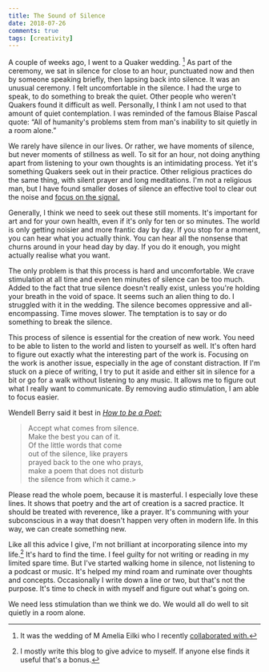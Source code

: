 ```yaml
---  
title: The Sound of Silence  
date: 2018-07-26
comments: true  
tags: [creativity]  
---  
```


A couple of weeks ago, I went to a Quaker wedding. [^1] As part of the ceremony, we sat in silence for close to an hour, punctuated now and then by someone speaking briefly, then lapsing back into silence. It was an unusual ceremony. I felt uncomfortable in the silence. I had the urge to speak, to do something to break the quiet. Other people who weren't Quakers found it difficult as well. Personally, I think I am not used to that amount of quiet contemplation. I was reminded of the famous Blaise Pascal quote: “All of humanity's problems stem from man's inability to sit quietly in a room alone.”  

We rarely have silence in our lives. Or rather, we have moments of silence, but never moments of stillness as well. To sit for an hour, not doing anything apart from listening to your own thoughts is an intimidating process. Yet it's something Quakers seek out in their practice. Other religious practices do the same thing, with silent prayer and long meditations. I'm not a religious man, but I have found smaller doses of silence an effective tool to clear out the noise and <a href="/signal-vs-noise/">focus on the signal. </a>  

Generally, I think we need to seek out these still moments. It's important for art and for your own health, even if it's only for ten or so minutes. The world is only getting noisier and more frantic day by day. If you stop for a moment, you can hear what you actually think. You can hear all the nonsense that churns around in your head day by day. If you do it enough, you might actually realise what you want.  

The only problem is that this process is hard and uncomfortable. We crave stimulation at all time and even ten minutes of silence can be too much. Added to the fact that true silence doesn't really exist, unless you're holding your breath in the void of space. It seems such an alien thing to do. I struggled with it in the wedding. The silence becomes oppressive and all-encompassing. Time moves slower. The temptation is to say or do something to break the silence.  

This process of silence is essential for the creation of new work. You need to be able to listen to the world and listen to yourself as well. It's often hard to figure out exactly what the interesting part of the work is. Focusing on the work is another issue, especially in the age of constant distraction. If I'm stuck on a piece of writing, I try to put it aside and either sit in silence for a bit or go for a walk without listening to any music. It allows me to figure out what I really want to communicate. By removing audio stimulation, I am able to focus easier.  

Wendell Berry said it best in *<a href="https://www.poetryfoundation.org/poetrymagazine/poems/41087/how-to-be-a-poet">How to be a Poet:</a>*  

> Accept what comes from silence.  
Make the best you can of it.  
Of the little words that come  
out of the silence, like prayers  
prayed back to the one who prays,  
make a poem that does not disturb  
the silence from which it came.>  

Please read the whole poem, because it is masterful. I especially love these lines. It shows that poetry and the art of creation is a sacred practice. It should be treated with reverence, like a prayer. It's communing with your subconscious in a way that doesn't happen very often in modern life. In this way, we can create something new.  

Like all this advice I give, I'm not brilliant at incorporating silence into my life.[^2] It's hard to find the time. I feel guilty for not writing or reading in my limited spare time. But I've started walking home in silence, not listening to a podcast or music. It's helped my mind roam and ruminate over thoughts and concepts. Occasionally I write down a line or two, but that's not the purpose. It's time to check in with myself and figure out what's going on.  

We need less stimulation than we think we do. We would all do well to sit quietly in a room alone.  

[^1]: It was the wedding of M Amelia Eilki who I recently <a href="/spare-parts/">collaborated with.</a>
[^2]: I mostly write this blog to give advice to myself. If anyone else finds it useful that's a bonus.
